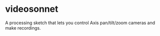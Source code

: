 videosonnet
===========

A processing sketch that lets you control Axis pan/tilt/zoom cameras and make recordings.
